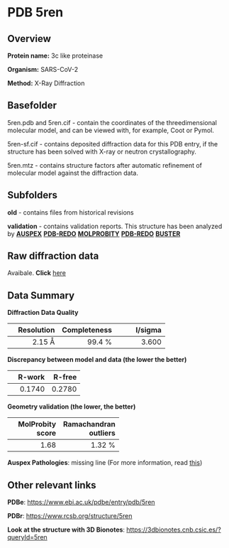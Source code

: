 # PDB 5ren

## Overview

**Protein name:** 3c like proteinase

**Organism:** SARS-CoV-2

**Method:** X-Ray Diffraction

## Basefolder

5ren.pdb and 5ren.cif - contain the coordinates of the threedimensional molecular model, and can be viewed with, for example, Coot or Pymol.

5ren-sf.cif - contains deposited diffraction data for this PDB entry, if the structure has been solved with X-ray or neutron crystallography.

5ren.mtz - contains structure factors after automatic refinement of molecular model against the diffraction data.

## Subfolders



**old** - contains files from historical revisions

**validation** - contains validation reports. This structure has been analyzed by [**AUSPEX**](https://github.com/thorn-lab/coronavirus_structural_task_force/tree/master/pdb/3c_like_proteinase/SARS-CoV-2/5ren/validation/auspex) [**PDB-REDO**](https://github.com/thorn-lab/coronavirus_structural_task_force/tree/master/pdb/3c_like_proteinase/SARS-CoV-2/5ren/validation/pdb-redo) [**MOLPROBITY**](https://github.com/thorn-lab/coronavirus_structural_task_force/tree/master/pdb/3c_like_proteinase/SARS-CoV-2/5ren/validation/molprobity) [**PDB-REDO**](https://github.com/thorn-lab/coronavirus_structural_task_force/blob/master/pdb/3c_like_proteinase/SARS-CoV-2/5ren/validation/Xtriage_output.log) [**BUSTER**](https://www.globalphasing.com/buster/wiki/index.cgi?Covid19Pdb5REN)

## Raw diffraction data

Avaibale. **Click** [here](https://zenodo.org/record/3730951) 

## Data Summary
**Diffraction Data Quality**

|   | Resolution | Completeness| I/sigma |
|---|-------------:|----------------:|--------------:|
|   |2.15 Å|99.4  %|<img width=50/>3.600|

**Discrepancy between model and data (the lower the better)**

|   | **R-work**| **R-free**   
|---|-------------:|----------------:|           
||  0.1740|  0.2780|

**Geometry validation (the lower, the better)**

|   |**MolProbity<br>score**| **Ramachandran<br>outliers** 
|---|-------------:|----------------:|
||  1.68|  1.32 %|

**Auspex Pathologies**: missing line (For more information, read [this](https://github.com/thorn-lab/coronavirus_structural_task_force/blob/master/pdb/3c_like_proteinase/SARS-CoV-2/5ren/validation/auspex/5ren_auspex_comments.txt))

 



## Other relevant links 
**PDBe**:  https://www.ebi.ac.uk/pdbe/entry/pdb/5ren
 
**PDBr**: https://www.rcsb.org/structure/5ren 

**Look at the structure with 3D Bionotes**: https://3dbionotes.cnb.csic.es/?queryId=5ren

